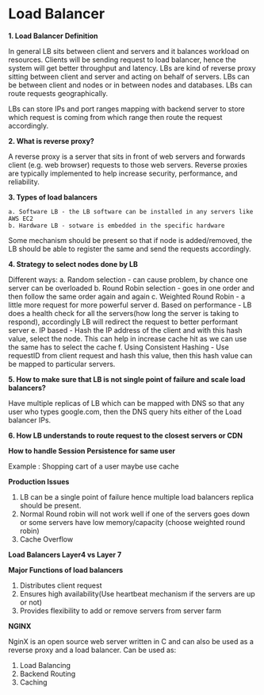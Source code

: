  # Load Balancer

**1. Load Balancer Definition**

In general LB sits between client and servers and it balances workload on resources.
Clients will be sending request to load balancer, hence the system will get better throughput and latency.
LBs are kind of reverse proxy sitting between client and server and acting on behalf of servers.
LBs can be between client and nodes or in between nodes and databases.
LBs can route requests geographically.

LBs can store IPs and port ranges mapping with backend server to store which request is coming from which range 
then route the request accordingly.

**2. What is reverse proxy?**

A reverse proxy is a server that sits in front of web servers and forwards client (e.g. web browser) requests to those web servers. 
Reverse proxies are typically implemented to help increase security, performance, and reliability. 

**3. Types of load balancers**

    a. Software LB - the LB software can be installed in any servers like AWS EC2
    b. Hardware LB - sotware is embedded in the specific hardware

Some mechanism should be present so that if node is added/removed, the LB should be able to register the same and send the requests accordingly.
 
**4. Strategy to select nodes done by LB**

Different ways:
a. Random selection - can cause problem, by chance one server can be overloaded
b. Round Robin selection - goes in one order and then follow the same order again and again
c. Weighted Round Robin - a little more request for more powerful server 
d. Based on performance - LB does a health check for all the servers(how long the server is taking to respond), 
accordingly LB will redirect the request to better performant server
e. IP based - Hash the IP address of the client and with this hash value, select the node. 
This can help in increase cache hit as we can use the same has to select the cache
f. Using Consistent Hashing - Use requestID from client request and hash this value, 
    then this hash value can be mapped to particular servers.
 
**5. How to make sure that LB is not single point of failure and scale load balancers?**

Have multiple replicas of LB which can be mapped with DNS so that any user who types google.com, 
then the DNS query hits either of the Load balancer IPs.

**6. How LB understands to route request to the closest servers or CDN**

**How to handle Session Persistence for same user**

Example : Shopping cart of a user
maybe use cache

**Production Issues**

1. LB can be a single point of failure hence multiple load balancers replica should be present.
2. Normal Round robin will not work well if one of the servers goes down or some servers have low memory/capacity
    (choose weighted round robin)
3. Cache Overflow

**Load Balancers Layer4 vs Layer 7**

**Major Functions of load balancers**

1. Distributes client request
2. Ensures high availability(Use heartbeat mechanism if the servers are up or not) 
3. Provides flexibility to add or remove servers from server farm

**NGINX**

NginX is an open source web server written in C and can also be used as a reverse proxy and a load balancer.
Can be used as:
1. Load Balancing
2. Backend Routing
3. Caching




